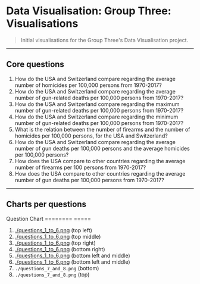 # Data Visualisation: Group Three: Visualisations

> Initial visualisations for the Group Three's Data Visualisation project.

---

## Core questions

1. How do the USA and Switzerland compare regarding the average number of homicides per 100,000 persons from 1970-2017?
2. How do the USA and Switzerland compare regarding the average number of gun-related deaths per 100,000 persons from 1970-2017?
3. How do the USA and Switzerland compare regarding the maximum number of gun-related deaths per 100,000 persons from 1970-2017?
4. How do the USA and Switzerland compare regarding the minimum number of gun-related deaths per 100,000 persons from 1970-2017?
5. What is the relation between the number of firearms and the number of homicides per 100,000 persons, for the USA and Switzerland?
6. How do the USA and Switzerland compare regarding the average number of gun deaths per 100,000 persons and the average homicides per 100,000 persons?
7. How does the USA compare to other countries regarding the average number of firearms per 100 persons from 1970-2017?
8. How does the USA compare to other countries regarding the average number of gun deaths per 100,000 persons from 1970-2017?

---

## Charts per questions

Question   Chart
========   =====
1. [./questions_1_to_6.png](https://github.com/data-visualisation-group-three/visualisations/blob/master/questions_1_to_6.png) (top left)
2. [./questions_1_to_6.png](https://github.com/data-visualisation-group-three/visualisations/blob/master/questions_1_to_6.png) (top middle)
3. [./questions_1_to_6.png](https://github.com/data-visualisation-group-three/visualisations/blob/master/questions_1_to_6.png) (top right)
4. [./questions_1_to_6.png](https://github.com/data-visualisation-group-three/visualisations/blob/master/questions_1_to_6.png) (bottom right)
5. [./questions_1_to_6.png](https://github.com/data-visualisation-group-three/visualisations/blob/master/questions_1_to_6.png) (bottom left and middle)
6. [./questions_1_to_6.png](https://github.com/data-visualisation-group-three/visualisations/blob/master/questions_1_to_6.png) (bottom left and middle)
7. `./questions_7_and_8.png` (bottom)
8. `./questions_7_and_8.png` (top)
  
 




